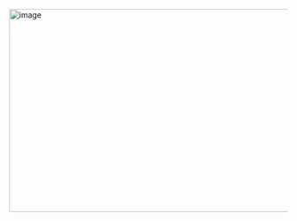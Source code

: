<img width="999" height="367" alt="image" src="https://github.com/user-attachments/assets/3d68ebe6-7b4c-42b7-9b6d-5a38c6ab3d05" />


